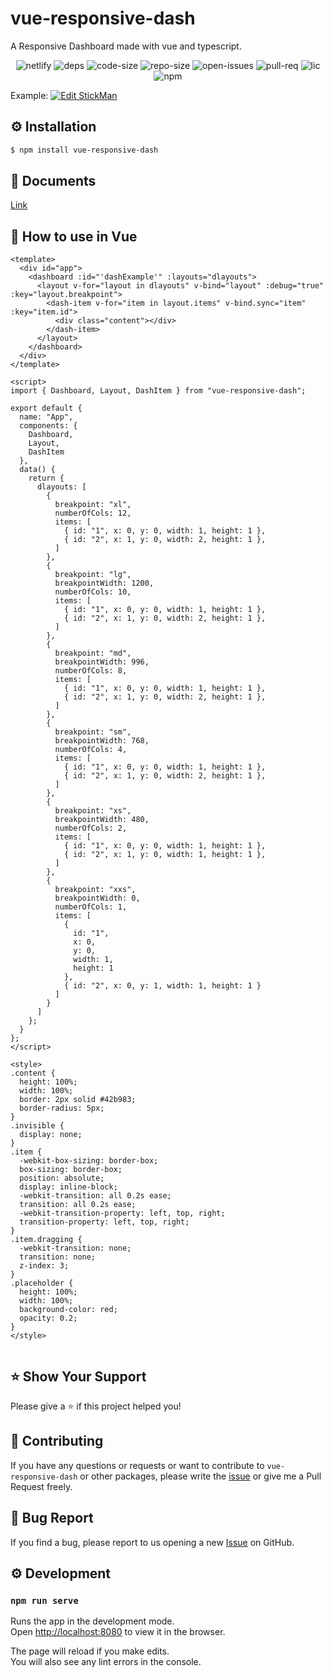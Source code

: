 # vue-responsive-dash

A Responsive Dashboard made with vue and typescript.
<p align="center">
<img alt="netlify" src="https://img.shields.io/netlify/0d5865ba-90df-4e35-826f-296d6fc6b106">
<img alt="deps" src ="https://img.shields.io/david/bensladden/vue-responsive-dash">
<img alt="code-size" src ="https://img.shields.io/github/languages/code-size/bensladden/vue-responsive-dash">
<img alt="repo-size" src="https://img.shields.io/github/repo-size/bensladden/vue-responsive-dash">
<img alt="open-issues" src="https://img.shields.io/github/issues-raw/bensladden/vue-responsive-dash">
<img alt="pull-req" src="https://img.shields.io/github/issues-pr/bensladden/vue-responsive-dash">
<img alt="lic" src="https://img.shields.io/github/license/bensladden/vue-responsive-dash">
<img alt="npm" src="https://img.shields.io/npm/v/vue-responsive-dash">
</p>


Example: [![Edit StickMan](https://codesandbox.io/static/img/play-codesandbox.svg)](https://codesandbox.io/s/vue-responsive-dash-eggbc?fontsize=14&hidenavigation=1&theme=dark)

## ⚙️ Installation
```sh
$ npm install vue-responsive-dash
```
## 📄 Documents
[Link](https://vue-responsive-dash.netlify.com/)

## 🚀 How to use in Vue

```vue
<template>
  <div id="app">
    <dashboard :id="'dashExample'" :layouts="dlayouts">
      <layout v-for="layout in dlayouts" v-bind="layout" :debug="true" :key="layout.breakpoint">
        <dash-item v-for="item in layout.items" v-bind.sync="item" :key="item.id">
          <div class="content"></div>
        </dash-item>
      </layout>
    </dashboard>
  </div>
</template>

<script>
import { Dashboard, Layout, DashItem } from "vue-responsive-dash";

export default {
  name: "App",
  components: {
    Dashboard,
    Layout,
    DashItem
  },
  data() {
    return {
      dlayouts: [
        {
          breakpoint: "xl",
          numberOfCols: 12,
          items: [
            { id: "1", x: 0, y: 0, width: 1, height: 1 },
            { id: "2", x: 1, y: 0, width: 2, height: 1 },
          ]
        },
        {
          breakpoint: "lg",
          breakpointWidth: 1200,
          numberOfCols: 10,
          items: [
            { id: "1", x: 0, y: 0, width: 1, height: 1 },
            { id: "2", x: 1, y: 0, width: 2, height: 1 },
          ]
        },
        {
          breakpoint: "md",
          breakpointWidth: 996,
          numberOfCols: 8,
          items: [
            { id: "1", x: 0, y: 0, width: 1, height: 1 },
            { id: "2", x: 1, y: 0, width: 2, height: 1 },
          ]
        },
        {
          breakpoint: "sm",
          breakpointWidth: 768,
          numberOfCols: 4,
          items: [
            { id: "1", x: 0, y: 0, width: 1, height: 1 },
            { id: "2", x: 1, y: 0, width: 2, height: 1 },
          ]
        },
        {
          breakpoint: "xs",
          breakpointWidth: 480,
          numberOfCols: 2,
          items: [
            { id: "1", x: 0, y: 0, width: 1, height: 1 },
            { id: "2", x: 1, y: 0, width: 1, height: 1 },
          ]
        },
        {
          breakpoint: "xxs",
          breakpointWidth: 0,
          numberOfCols: 1,
          items: [
            {
              id: "1",
              x: 0,
              y: 0,
              width: 1,
              height: 1
            },
            { id: "2", x: 0, y: 1, width: 1, height: 1 }
          ]
        }
      ]
    };
  }
};
</script>

<style>
.content {
  height: 100%;
  width: 100%;
  border: 2px solid #42b983;
  border-radius: 5px;
}
.invisible {
  display: none;
}
.item {
  -webkit-box-sizing: border-box;
  box-sizing: border-box;
  position: absolute;
  display: inline-block;
  -webkit-transition: all 0.2s ease;
  transition: all 0.2s ease;
  -webkit-transition-property: left, top, right;
  transition-property: left, top, right;
}
.item.dragging {
  -webkit-transition: none;
  transition: none;
  z-index: 3;
}
.placeholder {
  height: 100%;
  width: 100%;
  background-color: red;
  opacity: 0.2;
}
</style>


```

## ⭐️ Show Your Support
Please give a ⭐️ if this project helped you!


## 👏 Contributing

If you have any questions or requests or want to contribute to `vue-responsive-dash` or other packages, please write the [issue](https://github.com/bensladden/vue-responsive-dash/issues) or give me a Pull Request freely.

## 🐞 Bug Report

If you find a bug, please report to us opening a new [Issue](https://github.com/bensladden/vue-responsive-dash/issues) on GitHub.

## ⚙️ Development
### `npm run serve`

Runs the app in the development mode.<br>
Open [http://localhost:8080](http://localhost:8080) to view it in the browser.

The page will reload if you make edits.<br>
You will also see any lint errors in the console.